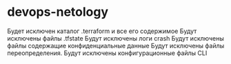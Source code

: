 # devops-netology
Будет исключен каталог .terraform и все его содержимое
Будут исключены файлы .tfstate
Будут исключены логи crash
Будут исключены файлы содержащие конфиденциальные данные
Будут исключены файлы переопределения.
Будут исключены конфигурационные файлы CLI

